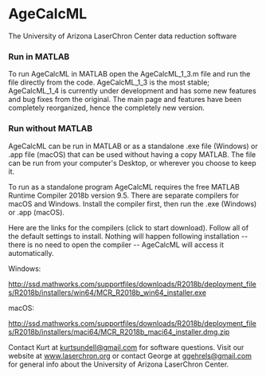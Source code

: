# AgeCalcML
The University of Arizona LaserChron Center data reduction software

### Run in MATLAB
To run AgeCalcML in MATLAB open the AgeCalcML_1_3.m file and run the file directly from the code. AgeCalcML_1_3 is the most stable; AgeCalcML_1_4 is currently under development and has some new features and bug fixes from the original. The main page and features have been completely reorganized, hence the completely new version.

### Run without MATLAB
AgeCalcML can be run in MATLAB or as a standalone .exe file (Windows) or .app file (macOS) that can be used without having a copy MATLAB. The file can be run from your computer's Desktop, or wherever you choose to keep it. 

To run as a standalone program AgeCalcML requires the free MATLAB Runtime Compiler 2018b version 9.5. There are separate compilers for macOS and Windows. Install the compiler first, then run the .exe (Windows) or .app (macOS). 

Here are the links for the compilers (click to start download). Follow all of the default settings to install. Nothing will happen following installation -- there is no need to open the compiler -- AgeCalcML will access it automatically. 

Windows:

http://ssd.mathworks.com/supportfiles/downloads/R2018b/deployment_files/R2018b/installers/win64/MCR_R2018b_win64_installer.exe

macOS:

http://ssd.mathworks.com/supportfiles/downloads/R2018b/deployment_files/R2018b/installers/maci64/MCR_R2018b_maci64_installer.dmg.zip

Contact Kurt at kurtsundell@gmail.com for software questions. Visit our website at www.laserchron.org or contact George at ggehrels@gmail.com for general info about the University of Arizona LaserChron Center. 
